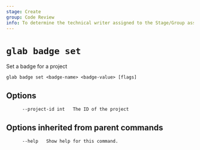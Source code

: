 ```yaml
---
stage: Create
group: Code Review
info: To determine the technical writer assigned to the Stage/Group associated with this page, see https://about.gitlab.com/handbook/product/ux/technical-writing/#assignments
---
```


<!--
This documentation is auto generated by a script.
Please do not edit this file directly. Run `make gen-docs` instead.
-->

# `glab badge set`

Set a badge for a project

```plaintext
glab badge set <badge-name> <badge-value> [flags]
```

## Options

```plaintext
      --project-id int   The ID of the project
```

## Options inherited from parent commands

```plaintext
      --help   Show help for this command.
```
